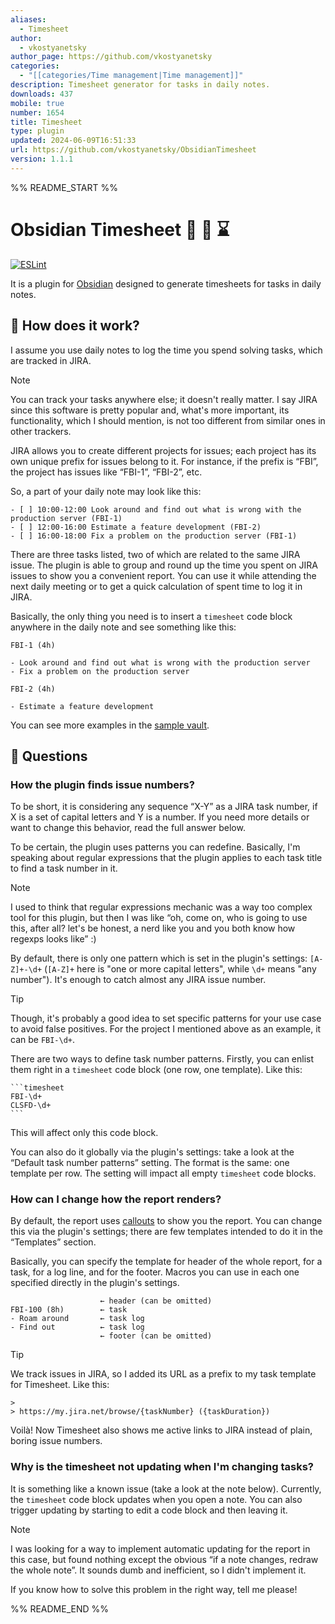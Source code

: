 ```yaml
---
aliases:
  - Timesheet
author:
  - vkostyanetsky
author_page: https://github.com/vkostyanetsky
categories:
  - "[[categories/Time management|Time management]]"
description: Timesheet generator for tasks in daily notes.
downloads: 437
mobile: true
number: 1654
title: Timesheet
type: plugin
updated: 2024-06-09T16:51:33
url: https://github.com/vkostyanetsky/ObsidianTimesheet
version: 1.1.1
---
```


%% README_START %%

# Obsidian Timesheet 🏢 📑 ⌛

[![ESLint](https://github.com/vkostyanetsky/ObsidianTimesheet/actions/workflows/eslint.yml/badge.svg)](https://github.com/vkostyanetsky/ObsidianTimesheet/actions/workflows/eslint.yml)

It is a plugin for [Obsidian](https://obsidian.md) designed to generate timesheets for tasks in daily notes.

## 🙂 How does it work?

I assume you use daily notes to log the time you spend solving tasks, which are tracked in JIRA.

> [!note]
> You can track your tasks anywhere else; it doesn't really matter. I say JIRA since this software is pretty popular and, what's more important, its functionality, which I should mention, is not too different from similar ones in other trackers.

JIRA allows you to create different projects for issues; each project has its own unique prefix for issues belong to it. For instance, if the prefix is “FBI”, the project has issues like “FBI-1”, “FBI-2”, etc.

So, a part of your daily note may look like this:

```
- [ ] 10:00-12:00 Look around and find out what is wrong with the production server (FBI-1)
- [ ] 12:00-16:00 Estimate a feature development (FBI-2)
- [ ] 16:00-18:00 Fix a problem on the production server (FBI-1)
```

There are three tasks listed, two of which are related to the same JIRA issue. The plugin is able to group and round up the time you spent on JIRA issues to show you a convenient report. You can use it while attending the next daily meeting or to get a quick calculation of spent time to log it in JIRA.

Basically, the only thing you need is to insert a `timesheet` code block anywhere in the daily note and see something like this:

```
FBI-1 (4h)

- Look around and find out what is wrong with the production server
- Fix a problem on the production server

FBI-2 (4h)

- Estimate a feature development
```

You can see more examples in the [sample vault](sample).

## 🤔 Questions

### How the plugin finds issue numbers?

To be short, it is considering any sequence “X-Y” as a JIRA task number, if X is a set of capital letters and Y is a number. If you need more details or want to change this behavior, read the full answer below.

To be certain, the plugin uses patterns you can redefine. Basically, I'm speaking about regular expressions that the plugin applies to each task title to find a task number in it.

> [!note]
> I used to think that regular expressions mechanic was a way too complex tool for this plugin, but then I was like “oh, come on, who is going to use this, after all? let's be honest, a nerd like you and you both know how regexps looks like” :)

By default, there is only one pattern which is set in the plugin's settings: `[A-Z]+-\d+` (`[A-Z]+` here is "one or more capital letters", while `\d+` means "any number"). It's enough to catch almost any JIRA issue number.

> [!tip]
> Though, it's probably a good idea to set specific patterns for your use case to avoid false positives. For the project I mentioned above as an example, it can be `FBI-\d+`.

There are two ways to define task number patterns. Firstly, you can enlist them right in a `timesheet` code block (one row, one template). Like this:

````
```timesheet
FBI-\d+
CLSFD-\d+
```
````

This will affect only this code block. 

You can also do it globally via the plugin's settings: take a look at the “Default task number patterns” setting. The format is the same: one template per row. The setting will impact all empty `timesheet` code blocks.

### How can I change how the report renders?

By default, the report uses [callouts](https://help.obsidian.md/Editing+and+formatting/Callouts) to show you the report. You can change this via the plugin's settings; there are few templates intended to do it in the “Templates” section.

Basically, you can specify the template for header of the whole report, for a task, for a log line, and for the footer. Macros you can use in each one specified directly in the plugin's settings.

```
                    ← header (can be omitted)
FBI-100 (8h)        ← task
- Roam around       ← task log
- Find out          ← task log
                    ← footer (can be omitted)
```

> [!tip]
> We track issues in JIRA, so I added its URL as a prefix to my task template for Timesheet. Like this:
>
> ```
> >
> > https://my.jira.net/browse/{taskNumber} ({taskDuration})
> ```
> Voilà! Now Timesheet also shows me active links to JIRA instead of plain, boring issue numbers. 

### Why is the timesheet not updating when I'm changing tasks?

It is something like a known issue (take a look at the note below). Currently, the `timesheet` code block updates when you open a note. You can also trigger updating by starting to edit a code block and then leaving it.

> [!note]
> I was looking for a way to implement automatic updating for the report in this case, but found nothing except the obvious “if a note changes, redraw the whole note”. It sounds dumb and inefficient, so I didn't implement it.
> 
> If you know how to solve this problem in the right way, tell me please!

%% README_END %%